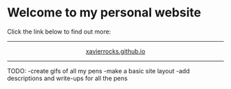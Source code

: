# Welcome to my personal website

Click the link below to find out more:

***

<p align="center"><a href="https://xavierrocks.github.io">xavierrocks.github.io</a></p>

***

TODO:
-create gifs of all my pens
-make a basic site layout
-add descriptions and write-ups for all the pens
